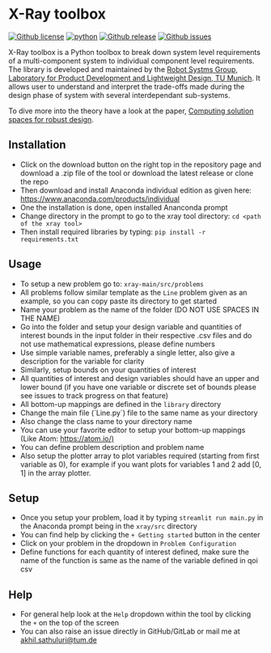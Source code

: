 X-Ray toolbox
========

[![Github license](https://img.shields.io/github/license/akhilsathuluri/x-ray-tool)](https://github.com/akhilsathuluri/x-ray-tool)
[![python](https://img.shields.io/badge/python-3.8-green)](https://github.com/akhilsathuluri/x-ray-tool)
[![Github release](https://img.shields.io/github/release/akhilsathuluri/x-ray-tool)](https://github.com/akhilsathuluri/x-ray-tool/releases)
[![Github issues](https://img.shields.io/github/issues/akhilsathuluri/x-ray-tool)](https://github.com/akhilsathuluri/x-ray-tool)


X-Ray toolbox is a Python toolbox to break down system level requirements of a multi-component system to individual component level requirements. The library is developed and maintained by the [Robot Systms Group, Laboratory for Product Development and Lightweight Design, TU Munich](https://www.mec.ed.tum.de/en/lpl/research/research-groups/robot-systems/). It allows user to understand and interpret the trade-offs made during the design phase of system with several interdependant sub-systems. 

To dive more into the theory have a look at the paper, [Computing solution spaces for robust design](https://github.com/PhD-TUM/xray-python/files/7787066/file.pdf). 


## Installation

* Click on the download button on the right top in the repository page and download a .zip file of the tool or download the latest release or clone the repo
* Then download and install Anaconda individual edition as given here: <https://www.anaconda.com/products/individual>
* One the installation is done, open installed Ananconda prompt
* Change directory in the prompt to go to the xray tool directory: `cd <path of the xray tool>`
* Then install required libraries by typing: `pip install -r requirements.txt`
<!-- * Or for minimal installation time use `pip install streamlit, plotly, graphviz,` -->
<!-- * Wait for it to install and your tool is ready to go! -->

## Usage

* To setup a new problem go to: `xray-main/src/problems`
* All problems follow similar template as the `Line` problem given as an example, so you can copy paste its directory to get started
* Name your problem as the name of the folder (DO NOT USE SPACES IN THE NAME)
* Go into the folder and setup your design variable and quantities of interest bounds in the input folder in their respective .csv files and do not use mathematical expressions, please define numbers
* Use simple variable names, preferably a single letter, also give a description for the variable for clarity
* Similarly, setup bounds on your quantities of interest
* All quantities of interest and design variables should have an upper and lower bound (if you have one variable or discrete set of bounds please see issues to track progress on that feature)
* All bottom-up mappings are defined in the `library` directory
* Change the main file (\`Line.py\`) file to the same name as your directory
* Also change the class name to your directory name
* You can use your favorite editor to setup your bottom-up mappings (Like Atom: <https://atom.io/)>
* You can define problem description and problem name
* Also setup the plotter array to plot variables required (starting from first variable as 0), for example if you want plots for variables 1 and 2 add \[0, 1\] in the array plotter.

## Setup

* Once you setup your problem, load it by typing `streamlit run main.py` in the Anaconda prompt being in the `xray/src` directory
* You can find help by clicking the `+ Getting started` button in the center
* Click on your problem in the dropdown in `Problem Configuration`
* Define functions for each quantity of interest defined, make sure the name of the function is same as the name of the variable defined in qoi csv

## Help
* For general help look at the `Help` dropdown within the tool by clicking the `+` on the top of the screen
* You can also raise an issue directly in GitHub/GitLab or mail me at akhil.sathuluri@tum.de
